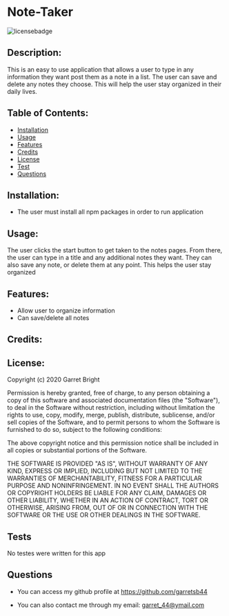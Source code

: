 # Note-Taker

![licensebadge](https://img.shields.io/badge/license-MIT-brightgreen)

## Description:

This is an easy to use application that allows a user to type in any information they want post them as a note in a list. The user can save and delete any notes they choose.  This will help the user stay organized in their daily lives. 


## Table of Contents:

- [Installation](#installation)
- [Usage](#usage) 
- [Features](#features)
- [Credits](#credits)
- [License](#license)
- [Test](#test) 
- [Questions](#questions)

## Installation:

- The user must install all npm packages in order to run application

## Usage:

The user clicks the start button to get taken to the notes pages. From there, the user can type in a title and any additional notes they want. They can also save any note, or delete them at any point. This helps the user stay organized

## Features:

* Allow user to organize information 
* Can save/delete all notes 

## Credits:


## License:

Copyright (c) 2020 Garret Bright

Permission is hereby granted, free of charge, to any person obtaining a copy
of this software and associated documentation files (the "Software"), to deal
in the Software without restriction, including without limitation the rights
to use, copy, modify, merge, publish, distribute, sublicense, and/or sell
copies of the Software, and to permit persons to whom the Software is
furnished to do so, subject to the following conditions:

The above copyright notice and this permission notice shall be included in all
copies or substantial portions of the Software.

THE SOFTWARE IS PROVIDED "AS IS", WITHOUT WARRANTY OF ANY KIND, EXPRESS OR
IMPLIED, INCLUDING BUT NOT LIMITED TO THE WARRANTIES OF MERCHANTABILITY,
FITNESS FOR A PARTICULAR PURPOSE AND NONINFRINGEMENT. IN NO EVENT SHALL THE
AUTHORS OR COPYRIGHT HOLDERS BE LIABLE FOR ANY CLAIM, DAMAGES OR OTHER
LIABILITY, WHETHER IN AN ACTION OF CONTRACT, TORT OR OTHERWISE, ARISING FROM,
OUT OF OR IN CONNECTION WITH THE SOFTWARE OR THE USE OR OTHER DEALINGS IN THE
SOFTWARE. 


## Tests

No testes were written for this app 


## Questions 

- You can access my github profile at https://github.com/garretsb44

- You can also contact me through my email: garret_44@ymail.com